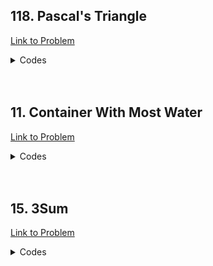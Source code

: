 <h2>118. Pascal's Triangle</h2>

[Link to Problem](https://leetcode.com/problems/pascals-triangle)

<details><summary>Codes</summary>

```java
import java.util.ArrayList;
import java.util.List;

public class LC118 {
    public List<List<Integer>> generate(int numRows) {
        List<List<Integer>> answer = new ArrayList<>(numRows);
        for (int i = 0; i < numRows; i++) {
            answer.add(new ArrayList<>(i + 1));
            for (int j = 0; j < i + 1; j++) {
                if (i - 1 >= 0 && j - 1 >= 0 && j < i)
                    answer.get(i).add(answer.get(i - 1).get(j - 1) + answer.get(i - 1).get(j));
                else answer.get(i).add(1);
            }
        }

        return answer;
    }
}
```

</details>

<br>
<br>

<h2>11. Container With Most Water</h2>

[Link to Problem](https://leetcode.com/problems/container-with-most-water)

<details><summary>Codes</summary>

```java
public class LC11 {
    public int maxArea(int[] height) {
        int i = 0, j = height.length - 1, answer = 0;
        while (i < j) {
            answer = Math.max(answer, Math.min(height[i], height[j]) * (j - i));
            if (height[i] <= height[j]) i++;
            else j--;
        }

        return answer;
    }
}
```

</details>

<br>
<br>

<h2>15. 3Sum</h2>

[Link to Problem](https://leetcode.com/problems/3sum)

<details><summary>Codes</summary>

```java
import java.util.ArrayList;
import java.util.Arrays;
import java.util.List;

public class LC15 {
    public List<List<Integer>> threeSum(int[] nums) {
        Arrays.sort(nums);
        List<List<Integer>> answer = new ArrayList<>();

        for (int i = 0; i + 2 < nums.length; i++) {
            if (i > 0 && nums[i - 1] == nums[i]) continue;
            int j = i + 1, k = nums.length - 1;
            while (j < k) {
                int sum = nums[i] + nums[j] + nums[k];
                if (sum == 0) {
                    answer.add(new ArrayList<>());
                    answer.get(answer.size() - 1).add(nums[i]);
                    answer.get(answer.size() - 1).add(nums[j]);
                    answer.get(answer.size() - 1).add(nums[k]);
                    j++;
                    while (j < k && nums[j - 1] == nums[j]) j++;
                    k--;
                    while (j < k && nums[k + 1] == nums[k]) k--;
                } else if (sum < 0) {
                    j++;
                    while (j < k && nums[j - 1] == nums[j]) j++;
                } else {
                    k--;
                    while (j < k && nums[k + 1] == nums[k]) k--;
                }
            }
        }

        return answer;
    }
}
```

</details>
